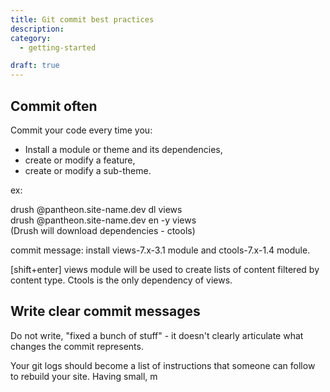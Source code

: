 ```yaml
---
title: Git commit best practices
description:
category:
  - getting-started

draft: true
---
```

## Commit often
Commit your code every time you:
- Install a module or theme and its dependencies,
- create or modify a feature,
- create or modify a sub-theme. 
ex:  
drush @pantheon.site-name.dev dl views  
drush @pantheon.site-name.dev en -y views   
(Drush will download dependencies - ctools)  
commit message: install views-7.x-3.1 module and ctools-7.x-1.4 module.  
[shift+enter] views module will be used to create lists of content filtered by content type. Ctools is the only dependency of views.
## Write clear commit messages
Do not write, "fixed a bunch of stuff" - it doesn't clearly articulate what changes the commit represents.   


Your git logs should become a list of instructions that someone can follow to rebuild your site. Having small, m
